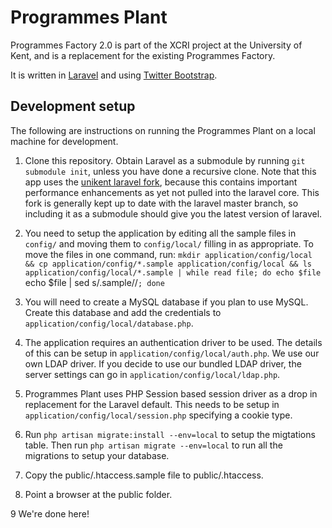 # Programmes Plant

Programmes Factory 2.0 is part of the XCRI project at the University of Kent, and is a replacement for the existing Programmes Factory.

It is written in [Laravel](http://laravel.com) and using [Twitter Bootstrap](http://twitter.github.com/bootstrap/).

## Development setup

The following are instructions on running the Programmes Plant on a local machine for development.

1. Clone this repository. Obtain Laravel as a submodule by running `git submodule init`, unless you have done a recursive clone. Note that this app uses the [unikent laravel fork](https://github.com/unikent/laravel.git), because this contains important performance enhancements as yet not pulled into the laravel core. This fork is generally kept up to date with the laravel master branch, so including it as a submodule should give you the latest version of laravel.

2. You need to setup the application by editing all the sample files in `config/` and moving them to `config/local/` filling in as appropriate. To move the files in one command, run:
`mkdir application/config/local && cp application/config/*.sample application/config/local && ls application/config/local/*.sample | while read file; do echo $file  `echo $file | sed s/.sample//`; done`

3. You will need to create a MySQL database if you plan to use MySQL. Create this database and add the credentials to `application/config/local/database.php`.

4. The application requires an authentication driver to be used. The details of this can be setup in `application/config/local/auth.php`. We use our own LDAP driver. If you decide to use our bundled LDAP driver, the server settings can go in `application/config/local/ldap.php`.

5. Programmes Plant uses PHP Session based session driver as a drop in replacement for the Laravel default. This needs to be setup in `application/config/local/session.php` specifying a cookie type.

6. Run `php artisan migrate:install --env=local` to setup the migtations table. Then run `php artisan migrate --env=local` to run all the migrations to setup your database.

7. Copy the public/.htaccess.sample file to public/.htaccess.

8. Point a browser at the public folder.

9 We're done here!
